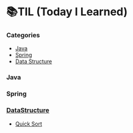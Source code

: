# 📚TIL (Today I Learned)

### Categories
- [Java](#Java)
- [Spring](#Spring)
- [Data Structure](#DataStructure)

### Java

### Spring

### [DataStructure](https://github.com/hyojaekim/TIL/tree/master/DataStructure)

- [Quick Sort](https://github.com/hyojaekim/TIL/blob/master/DataStructure/datastructure.md#QuickSort)
